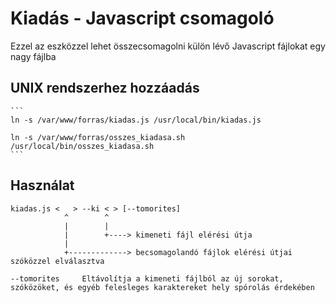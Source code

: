 # Kiadás - Javascript csomagoló

Ezzel az eszközzel lehet összecsomagolni külön lévő Javascript fájlokat egy nagy fájlba

## UNIX rendszerhez hozzáadás

    ```
    ln -s /var/www/forras/kiadas.js /usr/local/bin/kiadas.js
    
    ln -s /var/www/forras/osszes_kiadasa.sh /usr/local/bin/osszes_kiadasa.sh
    ```

## Használat

    kiadas.js <   > --ki < > [--tomorites]
                ^        ^
                |        |
                |        +----> kimeneti fájl elérési útja 
                |
                +-------------> becsomagolandó fájlok elérési útjai szóközzel elválasztva

    --tomorites     Eltávolítja a kimeneti fájlból az új sorokat, szóközöket, és egyéb felesleges karaktereket hely spórolás érdekében